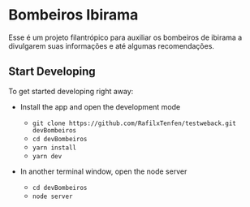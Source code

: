 # Bombeiros Ibirama
Esse é um projeto filantrópico para auxiliar os bombeiros de ibirama a divulgarem suas informações e até algumas recomendações.

## Start Developing

To get started developing right away:

* Install the app and open the development mode
   - `git clone https://github.com/RafilxTenfen/testweback.git devBombeiros`
   - `cd devBombeiros`
   - `yarn install`
   - `yarn dev`
   
* In another terminal window, open the node server
   - `cd devBombeiros`
   - `node server`
   
   
